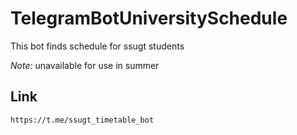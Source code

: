# TelegramBotUniversitySchedule

This bot finds schedule for ssugt students

*Note:* unavailable for use in summer

## Link 
  
    https://t.me/ssugt_timetable_bot
